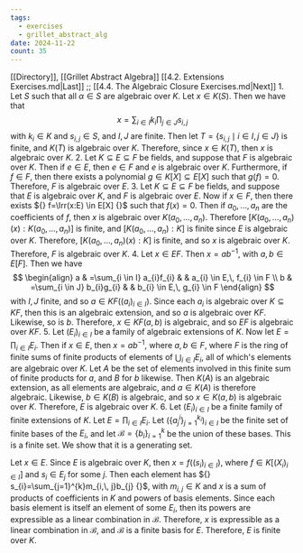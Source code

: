 ```yaml
---
tags:
  - exercises
  - grillet_abstract_alg
date: 2024-11-22
count: 35
---
```

[[Directory]], [[Grillet Abstract Algebra]]
[[4.2. Extensions Exercises.md|Last]] ;; [[4.4. The Algebraic Closure Exercises.md|Next]]
1. 
Let $S$ such that all ${} \alpha \in S {}$ are algebraic over $K {}$. Let ${} x \in K(S)$. Then we have that
$$
x=\sum _{i \in I} k_{i} \prod _{j \in J} s_{i,\, j}
$$
with ${} k_{i} \in K {}$ and ${} s_{i,\, j} \in S {}$, and $I,\, J {}$ are finite. Then let ${} T=\{ s_{i,\, j} \mid i \in I,\, j \in J\} {}$ is finite, and $K(T) {}$ is algebraic over $K {}$. Therefore, since ${} x \in K(T) {}$, then $x$ is algebraic over ${} K {}$.
2. 
Let ${} K \subseteq E \subseteq F {}$ be fields, and suppose that $F$ is algebraic over $K$. Then if ${} e \in E {}$, then ${} e \in F {}$ and $e$ is algebraic over $K$. Furthermore, if ${} f \in F {}$, then there exists a polynomial ${} g \in K[X] \subseteq E[X] {}$ such that ${} g(f)=0 {}$. Therefore, $F$ is algebraic over $E$.
3. 
Let ${} K \subseteq E \subseteq F {}$ be fields, and suppose that $E$ is algebraic over $K$, and $F$ is algebraic over $E$. Now if ${} x \in F {}$, then there exists ${} f=\Irr(x:E) \in E[X] {}$ such that ${} f(x)=0 {}$. Then if ${} a_{0},\,\dots,\,a_{n} {}$ are the coefficients of $f {}$, then ${} x$ is algebraic over ${} K(a_{0},\,\dots,\,a_{n}) {}$. Therefore ${} [K(a_{0},\,\dots,\,a_{n})(x):K(a_{0},\,\dots,\,a_{n})] {}$ is finite, and ${} [K(a_{0},\,\dots,\,a_{n}):K] {}$ is finite since $E {}$ is algebraic over $K$. Therefore, ${} [K(a_{0},\,\dots,\,a_{n})(x):K] {}$ is finite, and so $x$ is algebraic over $K {}$. Therefore, $F$ is algebraic over $K$.
4. 
Let ${} x \in EF {}$. Then ${} x=ab^{-1} {}$, with ${} a,\, b \in E[F] {}$. Then we have
$$
\begin{align}
a & =\sum_{i \in I} a_{i}f_{i} &  & a_{i} \in E,\, f_{i} \in F \\
b & =\sum_{i \in J} b_{i}g_{i} &  & b_{i} \in E,\, g_{i} \in F
\end{align}
$$
with ${} I,\, J {}$ finite, and so ${} a \in KF((a_{i})_{i \in I}) {}$. Since each ${} a_{i}$ is algebraic over ${} K \subseteq KF {}$, then this is an algebraic extension, and so $a$ is algebraic over $KF$. Likewise, so is $b$. Therefore, ${} x \in KF(a,\, b) {}$ is algebraic, and so $EF$ is algebraic over $KF {}$.
5. 
Let ${} (E_{i})_{i \in I} {}$ be a family of algebraic extensions of $K$. Now let ${} E= \prod_{i\in I} E_{i} {}$. Then if ${} x \in E {}$, then ${} x=ab^{-1} {}$, where ${} a,\, b \in F {}$, where $F {}$ is the ring of finite sums of finite products of elements of ${} \bigcup_{i\in I} E_{i} {}$, all of which's elements are algebraic over $K {}$. Let ${} A$ be the set of elements involved in this finite sum of finite products for $a$, and $B {}$ for ${} b {}$ likewise. Then $K(A)$ is an algebraic extension, as all elements are algebraic, and ${} a \in K(A) {}$ is therefore algebraic. Likewise, ${} b \in K(B) {}$ is algebraic, and so ${} x \in K(a,\, b) {}$ is algebraic over $K$. Therefore, $E$ is algebraic over $K$.
6. 
Let ${} (E_{i})_{i \in I} {}$ be a finite family of finite extensions of $K$. Let ${} E=\prod_{i\in I} E_{i} {}$. Let ${} \left( \{ a_{j}^{i} \}_{j=1}^{k_{i}}  \right)_{i \in I} {}$ be the finite set of finite bases of the ${} E_{i} {}$, and let ${} \mathcal{B}=\{ b_{i} \}_{i=1}^{k}  {}$ be the union of these bases. This is a finite set. We show that it is a generating set. 

Let ${} x \in E {}$. Since $E$ is algebraic over $K$, then ${} x=f((s_{i})_{i \in I}) {}$, where ${} f \in K[(X_{i})_{i \in I}] {}$ and ${} s_{i} \in E_{j} {}$ for some $j {}$. Then each element has ${} s_{i}=\sum_{j=1}^{k}m_{i,\, j}b_{j} {}$, with ${} m_{i,\, j} \in K {}$ and ${} x$ is a sum of products of coefficients in $K$ and powers of basis elements. Since each basis element is itself an element of some ${} E_{i} {}$, then its powers are expressible as a linear combination in ${} \mathcal{B}$. Therefore, $x$ is expressible as a linear combination in $\mathcal{B}$, and $\mathcal{B}$ is a finite basis for $E$. Therefore, $E$ is finite over $K$. 
